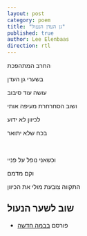 ```yaml
---
layout: post
category: poem
title: "גן העדן הנעול"
published: true
author: Lee Elenbaas
direction: rtl
---
```

החרב המתהפכת

בשערי גן העדן

עושה עוד סיבוב

ושוב הסחרחרת מעיפה אותי

לכיוון לא ידוע

בכח שלא יתואר

<br>

וכשאני נופל על פניי

וקם מדמם

התקווה צובעת מולי את הכיוון

שוב לשער הנעול
-------------------
- פורסם [בבמה חדשה](http://stage.co.il/Stories/357940)
